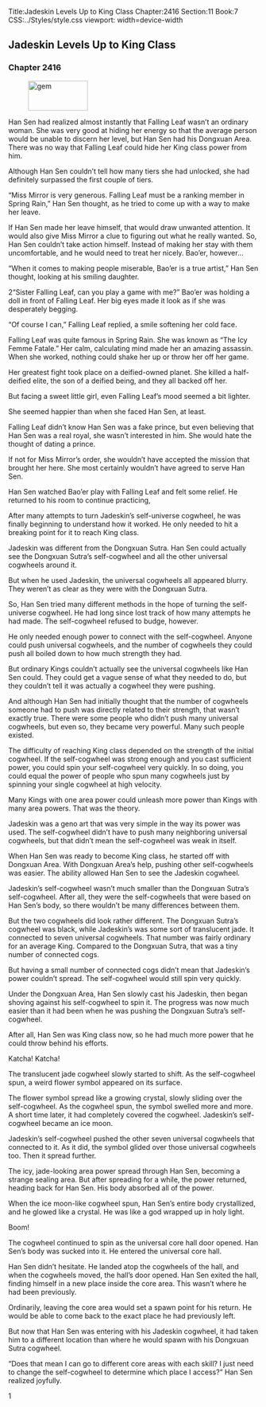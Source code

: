 Title:Jadeskin Levels Up to King Class 
Chapter:2416 
Section:11 
Book:7 
CSS:../Styles/style.css 
viewport: width=device-width
  
## Jadeskin Levels Up to King Class
### Chapter 2416
  
<figure>
	<img src="../Images/gem.gif" alt="gem" id="gem" width="120" height="60" />
</figure>
  

  
Han Sen had realized almost instantly that Falling Leaf wasn’t an ordinary woman. She was very good at hiding her energy so that the average person would be unable to discern her level, but Han Sen had his Dongxuan Area. There was no way that Falling Leaf could hide her King class power from him.

Although Han Sen couldn’t tell how many tiers she had unlocked, she had definitely surpassed the first couple of tiers.

“Miss Mirror is very generous. Falling Leaf must be a ranking member in Spring Rain,” Han Sen thought, as he tried to come up with a way to make her leave.

If Han Sen made her leave himself, that would draw unwanted attention. It would also give Miss Mirror a clue to figuring out what he really wanted. So, Han Sen couldn’t take action himself. Instead of making her stay with them uncomfortable, and he would need to treat her nicely. Bao’er, however…

“When it comes to making people miserable, Bao’er is a true artist,” Han Sen thought, looking at his smiling daughter.

2“Sister Falling Leaf, can you play a game with me?” Bao’er was holding a doll in front of Falling Leaf. Her big eyes made it look as if she was desperately begging.

“Of course I can,” Falling Leaf replied, a smile softening her cold face.

Falling Leaf was quite famous in Spring Rain. She was known as “The Icy Femme Fatale.” Her calm, calculating mind made her an amazing assassin. When she worked, nothing could shake her up or throw her off her game.

Her greatest fight took place on a deified-owned planet. She killed a half-deified elite, the son of a deified being, and they all backed off her.

But facing a sweet little girl, even Falling Leaf’s mood seemed a bit lighter.

She seemed happier than when she faced Han Sen, at least.

Falling Leaf didn’t know Han Sen was a fake prince, but even believing that Han Sen was a real royal, she wasn’t interested in him. She would hate the thought of dating a prince.

If not for Miss Mirror’s order, she wouldn’t have accepted the mission that brought her here. She most certainly wouldn’t have agreed to serve Han Sen.

Han Sen watched Bao’er play with Falling Leaf and felt some relief. He returned to his room to continue practicing,

After many attempts to turn Jadeskin’s self-universe cogwheel, he was finally beginning to understand how it worked. He only needed to hit a breaking point for it to reach King class.

Jadeskin was different from the Dongxuan Sutra. Han Sen could actually see the Dongxuan Sutra’s self-cogwheel and all the other universal cogwheels around it.

But when he used Jadeskin, the universal cogwheels all appeared blurry. They weren’t as clear as they were with the Dongxuan Sutra.

So, Han Sen tried many different methods in the hope of turning the self-universe cogwheel. He had long since lost track of how many attempts he had made. The self-cogwheel refused to budge, however.

He only needed enough power to connect with the self-cogwheel. Anyone could push universal cogwheels, and the number of cogwheels they could push all boiled down to how much strength they had.

But ordinary Kings couldn’t actually see the universal cogwheels like Han Sen could. They could get a vague sense of what they needed to do, but they couldn’t tell it was actually a cogwheel they were pushing.

And although Han Sen had initially thought that the number of cogwheels someone had to push was directly related to their strength, that wasn’t exactly true. There were some people who didn’t push many universal cogwheels, but even so, they became very powerful. Many such people existed.

The difficulty of reaching King class depended on the strength of the initial cogwheel. If the self-cogwheel was strong enough and you cast sufficient power, you could spin your self-cogwheel very quickly. In so doing, you could equal the power of people who spun many cogwheels just by spinning your single cogwheel at high velocity.

Many Kings with one area power could unleash more power than Kings with many area powers. That was the theory.

Jadeskin was a geno art that was very simple in the way its power was used. The self-cogwheel didn’t have to push many neighboring universal cogwheels, but that didn’t mean the self-cogwheel was weak in itself.

When Han Sen was ready to become King class, he started off with Dongxuan Area. With Dongxuan Area’s help, pushing other self-cogwheels was easier. The ability allowed Han Sen to see the Jadeskin cogwheel.

Jadeskin’s self-cogwheel wasn’t much smaller than the Dongxuan Sutra’s self-cogwheel. After all, they were the self-cogwheels that were based on Han Sen’s body, so there wouldn’t be many differences between them.

But the two cogwheels did look rather different. The Dongxuan Sutra’s cogwheel was black, while Jadeskin’s was some sort of translucent jade. It connected to seven universal cogwheels. That number was fairly ordinary for an average King. Compared to the Dongxuan Sutra, that was a tiny number of connected cogs.

But having a small number of connected cogs didn’t mean that Jadeskin’s power couldn’t spread. The self-cogwheel would still spin very quickly.

Under the Dongxuan Area, Han Sen slowly cast his Jadeskin, then began shoving against his self-cogwheel to spin it. The progress was now much easier than it had been when he was pushing the Dongxuan Sutra’s self-cogwheel.

After all, Han Sen was King class now, so he had much more power that he could throw behind his efforts.

Katcha! Katcha!

The translucent jade cogwheel slowly started to shift. As the self-cogwheel spun, a weird flower symbol appeared on its surface.

The flower symbol spread like a growing crystal, slowly sliding over the self-cogwheel. As the cogwheel spun, the symbol swelled more and more. A short time later, it had completely covered the cogwheel. Jadeskin’s self-cogwheel became an ice moon.

Jadeskin’s self-cogwheel pushed the other seven universal cogwheels that connected to it. As it did, the symbol glided over those universal cogwheels too. Then it spread further.

The icy, jade-looking area power spread through Han Sen, becoming a strange sealing area. But after spreading for a while, the power returned, heading back for Han Sen. His body absorbed all of the power.

When the ice moon-like cogwheel spun, Han Sen’s entire body crystallized, and he glowed like a crystal. He was like a god wrapped up in holy light.

Boom!

The cogwheel continued to spin as the universal core hall door opened. Han Sen’s body was sucked into it. He entered the universal core hall.

Han Sen didn’t hesitate. He landed atop the cogwheels of the hall, and when the cogwheels moved, the hall’s door opened. Han Sen exited the hall, finding himself in a new place inside the core area. This wasn’t where he had been previously.

Ordinarily, leaving the core area would set a spawn point for his return. He would be able to come back to the exact place he had previously left.

But now that Han Sen was entering with his Jadeskin cogwheel, it had taken him to a different location than where he would spawn with his Dongxuan Sutra cogwheel.

“Does that mean I can go to different core areas with each skill? I just need to change the self-cogwheel to determine which place I access?” Han Sen realized joyfully.

1